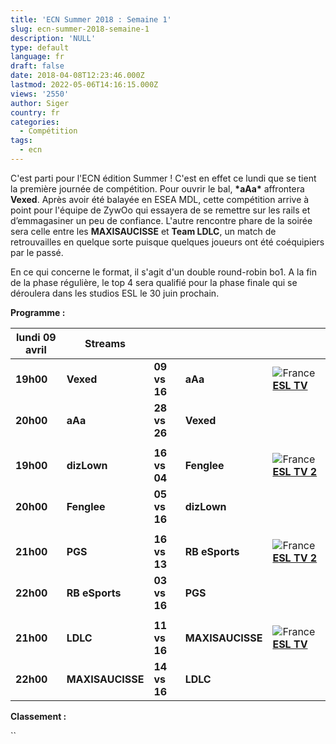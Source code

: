 ```yaml
---
title: 'ECN Summer 2018 : Semaine 1'
slug: ecn-summer-2018-semaine-1
description: 'NULL'
type: default
language: fr
draft: false
date: 2018-04-08T12:23:46.000Z
lastmod: 2022-05-06T14:16:15.000Z
views: '2550'
author: Siger
country: fr
categories:
  - Compétition
tags:
  - ecn
---
```

C'est parti pour l'ECN édition Summer ! C'est en effet ce lundi que se tient la première journée de compétition. Pour ouvrir le bal, **\*aAa\*** affrontera **Vexed**. Après avoir été balayée en ESEA MDL, cette compétition arrive à point pour l'équipe de ZywOo qui essayera de se remettre sur les rails et d’emmagasiner un peu de confiance. L'autre rencontre phare de la soirée sera celle entre les **MAXISAUCISSE** et **Team LDLC**, un match de retrouvailles en quelque sorte puisque quelques joueurs ont été coéquipiers par le passé.   
  
En ce qui concerne le format, il s'agit d'un double round-robin bo1\. A la fin de la phase régulière, le top 4 sera qualifié pour la phase finale qui se déroulera dans les studios ESL le 30 juin prochain.  
  
**Programme :**

| **lundi 09 avril** | **Streams**      |                  |                  |                                                                                            |
| ------------------ | ---------------- | ---------------- | ---------------- | ------------------------------------------------------------------------------------------ |
| **19h00**          | **Vexed**⁠       | **09 vs 16**     | **aAa**          | ![France](/images/countries/fr.svg)⁠[**ESL TV** ](https://www.twitch.tv/esl%5Fcsgo%5Ffr)   |
| **20h00**          | **aAa**⁠         | **28 vs 26**     | **Vexed**        |                                                                                            |
| |                  |                  |                  |                  |                                                                                            |
| **19h00**          | **dizLown**      | **16 vs 04**     | **Fenglee**      | ![France](/images/countries/fr.svg)⁠[**ESL TV 2**](https://www.twitch.tv/esl%5Fcsgo%5Ffr2) |
| **20h00**          | **Fenglee**      | **05 vs 16**     | **dizLown**      |                                                                                            |
| |                  |                  |                  |                  |                                                                                            |
| **21h00**          | **PGS**          | **16 vs 13**     | **RB eSports**   | ![France](/images/countries/fr.svg)⁠[**ESL TV 2**](https://www.twitch.tv/esl%5Fcsgo%5Ffr2) |
| **22h00**          | **RB eSports**   | **03 vs 16**     | **PGS**          |                                                                                            |
| |                  |                  |                  |                  |                                                                                            |
| **21h00**          | **LDLC**         | **11** **vs 16** | **MAXISAUCISSE** | ![France](/images/countries/fr.svg)⁠[**ESL TV** ](https://www.twitch.tv/esl%5Fcsgo%5Ffr)   |
| **22h00**          | **MAXISAUCISSE** | **14 vs 16**     | **LDLC**         |                                                                                            |

  
**Classement :**

``

  
